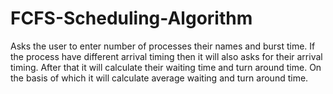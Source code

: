 # FCFS-Scheduling-Algorithm
Asks the user to enter number of processes their names and burst time. If the process have different arrival timing then it will also asks for their arrival timing. After that it will calculate their waiting time and turn around time. On the basis of which it will calculate average waiting and turn around time.
